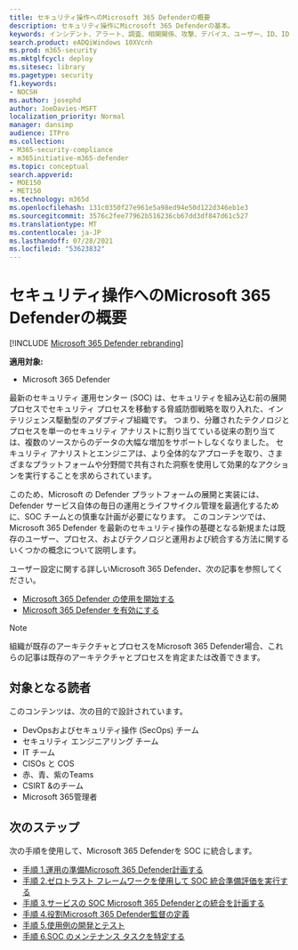 ```yaml
---
title: セキュリティ操作へのMicrosoft 365 Defenderの概要
description: セキュリティ操作にMicrosoft 365 Defenderの基本。
keywords: インシデント、アラート、調査、相関関係、攻撃、デバイス、ユーザー、ID、ID、メールボックス、メール、365、microsoft、m365、インシデント対応、サイバー攻撃、secops、セキュリティ操作、soc
search.product: eADQiWindows 10XVcnh
ms.prod: m365-security
ms.mktglfcycl: deploy
ms.sitesec: library
ms.pagetype: security
f1.keywords:
- NOCSH
ms.author: josephd
author: JoeDavies-MSFT
localization_priority: Normal
manager: dansimp
audience: ITPro
ms.collection:
- M365-security-compliance
- m365initiative-m365-defender
ms.topic: conceptual
search.appverid:
- MOE150
- MET150
ms.technology: m365d
ms.openlocfilehash: 131c0350f27e961e5a98ed94e50d122d346eb1e3
ms.sourcegitcommit: 3576c2fee77962b516236cb67dd3df847d61c527
ms.translationtype: MT
ms.contentlocale: ja-JP
ms.lasthandoff: 07/28/2021
ms.locfileid: "53623832"
---
```

# <a name="introduction-to-integrating-microsoft-365-defender-into-your-security-operations"></a>セキュリティ操作へのMicrosoft 365 Defenderの概要

[!INCLUDE [Microsoft 365 Defender rebranding](../includes/microsoft-defender.md)]

**適用対象:**
- Microsoft 365 Defender

最新のセキュリティ 運用センター (SOC) は、セキュリティを組み込む前の展開プロセスでセキュリティ プロセスを移動する脅威防御戦略を取り入れた、インテリジェンス駆動型のアダプティブ組織です。 つまり、分離されたテクノロジとプロセスを単一のセキュリティ アナリストに割り当てている従来の割り当ては、複数のソースからのデータの大幅な増加をサポートしなくなりました。 セキュリティ アナリストとエンジニアは、より全体的なアプローチを取り、さまざまなプラットフォームや分野間で共有された洞察を使用して効果的なアクションを実行することを求めらされています。 

このため、Microsoft の Defender プラットフォームの展開と実装には、Defender サービス自体の毎日の運用とライフサイクル管理を最適化するために、SOC チームとの慎重な計画が必要になります。 このコンテンツでは、Microsoft 365 Defender を最新のセキュリティ操作の基礎となる新規または既存のユーザー、プロセス、およびテクノロジと運用および統合する方法に関するいくつかの概念について説明します。

ユーザー設定に関する詳しいMicrosoft 365 Defender、次の記事を参照してください。

- [Microsoft 365 Defender の使用を開始する](get-started.md)
- [Microsoft 365 Defender を有効にする](m365d-enable.md)

>[!Note]
>組織が既存のアーキテクチャとプロセスをMicrosoft 365 Defender場合、これらの記事は既存のアーキテクチャとプロセスを肯定または改善できます。
>

## <a name="target-audience"></a>対象となる読者

このコンテンツは、次の目的で設計されています。

- DevOpsおよびセキュリティ操作 (SecOps) チーム
- セキュリティ エンジニアリング チーム
- IT チーム
- CISOs と COS
- 赤、青、紫のTeams
- CSIRT &のチーム
- Microsoft 365管理者

## <a name="next-steps"></a>次のステップ

次の手順を使用して、Microsoft 365 Defenderを SOC に統合します。

- [手順 1.運用の準備Microsoft 365 Defender計画する](integrate-microsoft-365-defender-secops-plan.md)
- [手順 2.ゼロトラスト フレームワークを使用して SOC 統合準備評価を実行する](integrate-microsoft-365-defender-secops-readiness.md)
- [手順 3.サービスの SOC Microsoft 365 Defenderとの統合を計画する](integrate-microsoft-365-defender-secops-services.md)
- [手順 4.役割Microsoft 365 Defender監督の定義](integrate-microsoft-365-defender-secops-roles.md)
- [手順 5.使用例の開発とテスト](integrate-microsoft-365-defender-secops-use-cases.md)
- [手順 6.SOC のメンテナンス タスクを特定する](integrate-microsoft-365-defender-secops-tasks.md)



